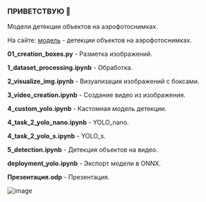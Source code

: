 
### ПРИВЕТСТВУЮ 👋

Модели детекции объектов на аэрофотоснимках.  

На сайте: [модель](https://leimansite.pythonanywhere.com/detection2/?model=yolo) - детекции объектов на аэрофотоснимках.  

__01_creation_boxes.py__   -  Разметка изображений.  

__1_dataset_processing.ipynb__  -  Обработка.  

__2_visualize_img.ipynb__  -  Визуализация  изображений с боксами. 

__3_video_creation.ipynb__  -  Создание видео из изображения.  

__4_custom_yolo.ipynb__  -  Кастомная модель детекции.  

__4_task_2_yolo_nano.ipynb__ -  YOLO_nano.  

__4_task_2_yolo_s.ipynb__  -  YOLO_s. 

__5_detection.ipynb__  -  Детекция объектов на видео.  

__deployment_yolo.ipynb__  -  Экспорт модели в ONNX.  

__Презентация.odp__  -  Презентация.  


![image](https://github.com/user-attachments/assets/892715d7-affe-4f97-9ad4-650c749eeafe)
